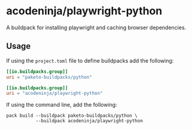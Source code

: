 # acodeninja/playwright-python

A buildpack for installing playwright and caching browser dependencies.

## Usage

If using the `project.toml` file to define buildpacks add the following:

```toml
[[io.buildpacks.group]]
uri = "paketo-buildpacks/python"

[[io.buildpacks.group]]
uri = "acodeninja/playwright-python"
```

If using the command line, add the following:

```shell
pack build --buildpack paketo-buildpacks/python \
           --buildpack acodeninja/playwright-python
```
